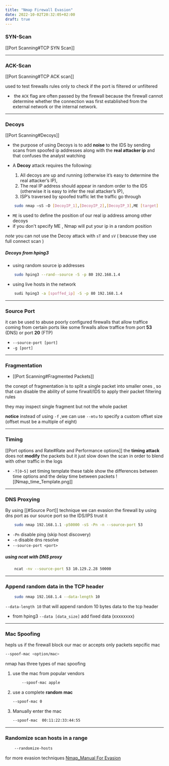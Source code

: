 ```yaml
---
title: "Nmap Firewall Evasion"
date: 2022-10-02T20:32:05+02:00
draft: true
---
```



### SYN-Scan
[[Port Scanning#TCP SYN Scan]]

--- 

### ACK-Scan
[[Port Scanning#TCP ACK scan]]

used to test firewalls rules only to check if the port is filtered or unfiltered
-  the `ACK` flag are often passed by the firewall because the firewall cannot determine whether the connection was first established from the external network or the internal network.

---  

### Decoys
[[Port Scanning#Decoys]]
- the purpose of using Decoys is to add **noise** to the IDS by sending scans from spoofed ip addresses along with the **real attacker ip** and that confuses the analyst watching 

- A **Decoy** attack requires the following:
	1. All decoys are up and running (otherwise it’s easy to determine the real attacker’s IP),
	2. The real IP address should appear in random order to the IDS (otherwise it is easy to infer the real attacker’s IP),
	3. ISP’s traversed by spoofed traffic let the traffic go through

```bash
	sudo nmap –sS –D [DecoyIP_1],[DecoyIP_2],[DecoyIP_3],ME [target]
```
   - `ME` is used to define the position of our real ip address among other decoys
   - if you don't specify ME , Nmap will put your ip in a random position

*note* you can not use the Decoy attack with `sT` and `sV`  ( beacuse they use full connect scan  )

##### Decoys from hping3
- using random source ip addresses 
```bash
	sudo hping3 --rand--source -S -p 80 192.168.1.4
```
- using live hosts in the network
```bash
	sudi hping3 -a [spoffed_ip] -S -p 80 192.168.1.4
```

---  
### Source Port
it can be used to abuse poorly configured firewalls that allow traffice coming from certain ports
like some firwalls allow traffice from port **53** (DNS) or port **20** (FTP)
- `--source-port [port]`
- `-g [port]`

---

### Fragmentation
- [[Port Scanning#Fragmented Packets]]

the conept of fragmentation is to split a single packet into smaller ones , so that can disable the ability of  some firwall/IDS to apply their packet filtering rules

they may inspect single fragment but not the whole packet

**notice**
instead of using `-f` ,we can use `--mtu` to specify a custom offset size (offset must be  a multiple of eight)


--- 

### Timing
[[Port options and Rate#Rate and Performance options]]
the **timing attack** does not **modify** the packets but it just slow down the scan in order to blend with other traffic in the logs
- `-T[0~5]` set timing template
    these table show the differences  between time options and the delay time between packets
	![[Nmap_time_Template.png]]

---- 

### DNS Proxying
By using [[#Source Port]] technique
we can evasion the firewall by using dns port as our source port so the IDS/IPS trust it

```bash
	sudo nmap 192.168.1.1 -p50000 -sS -Pn -n --source-port 53
```
- `-Pn`  disable ping (skip host discovery)
- `-n` disable dns resolve
- `--source-port <port>`

##### using ncat with DNS proxy
```bash
	ncat -nv --source-port 53 10.129.2.28 50000
```

---- 
### Append random data in the TCP header
```bash
	sudo nmap 192.168.1.4 --data-length 10
```
`--data-length 10` that will append random 10 bytes data to the tcp header

- from hping3
	`--data [data_size]`
	add fixed data (xxxxxxxx)

----


### Mac Spoofing
hepls us if the firewall block our mac or  accepts only packets sepcific mac
```bash
--spoof-mac <option/mac>
```
nmap has three types of mac spoofing
1. use the mac from popular vendors
	```bash
		--spoof-mac apple
	```
2. use a complete **random** **mac**  
	```bash
	--spoof-mac 0
	```
3. Manually enter the mac
	```bash
	--spoof-mac  00:11:22:33:44:55
	```

--- 
### Randomize  scan hosts in a  range 
```bash
	--randomize-hosts
```
for more evasion techniques [Nmap_Manual For Evasion](https://nmap.org/book/man-bypass-firewalls-ids.html)
